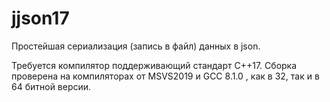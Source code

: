 # jjson17
 Простейшая сериализация (запись в файл) данных в json. 
 
 Требуется компилятор поддерживающий стандарт C++17.
 Сборка проверена на компиляторах от MSVS2019 и GCC 8.1.0 , как в 32, так и в 64 битной версии.
